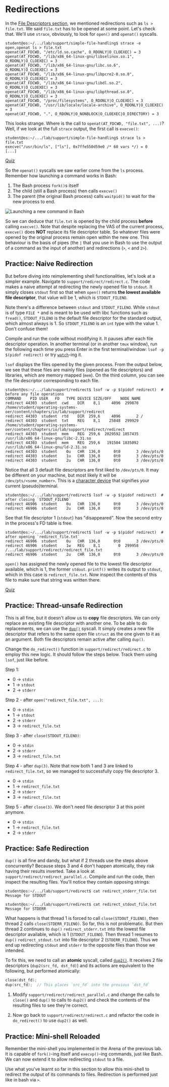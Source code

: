 # Redirections

In the [File Descriptors section](./file-descriptors.md), we mentioned redirections such as `ls > file.txt`.
We said `file.txt` has to be opened at some point.
Let's check that.
We'll use `strace`, obviously, to look for `open()` and `openat()` syscalls.

```console
student@os:~/.../lab/support/simple-file-handling$ strace -e open,openat ls > file.txt
openat(AT_FDCWD, "/etc/ld.so.cache", O_RDONLY|O_CLOEXEC) = 3
openat(AT_FDCWD, "/lib/x86_64-linux-gnu/libselinux.so.1", O_RDONLY|O_CLOEXEC) = 3
openat(AT_FDCWD, "/lib/x86_64-linux-gnu/libc.so.6", O_RDONLY|O_CLOEXEC) = 3
openat(AT_FDCWD, "/lib/x86_64-linux-gnu/libpcre2-8.so.0", O_RDONLY|O_CLOEXEC) = 3
openat(AT_FDCWD, "/lib/x86_64-linux-gnu/libdl.so.2", O_RDONLY|O_CLOEXEC) = 3
openat(AT_FDCWD, "/lib/x86_64-linux-gnu/libpthread.so.0", O_RDONLY|O_CLOEXEC) = 3
openat(AT_FDCWD, "/proc/filesystems", O_RDONLY|O_CLOEXEC) = 3
openat(AT_FDCWD, "/usr/lib/locale/locale-archive", O_RDONLY|O_CLOEXEC) = 3
openat(AT_FDCWD, ".", O_RDONLY|O_NONBLOCK|O_CLOEXEC|O_DIRECTORY) = 3
```

This looks strange.
Where is the call to `openat(AT_FDCWD, "file.txt", ...)`?
Well, if we look at the full `strace` output, the first call is `execve()`:

```console
student@os:~/.../lab/support/simple-file-handling$ strace ls > file.txt
execve("/usr/bin/ls", ["ls"], 0x7ffe550d59e0 /* 60 vars */) = 0
[...]
```

[Quiz](../quiz/execve.md)

So the `openat()` syscalls we saw earlier come from the `ls` process.
Remember how launching a command works in Bash:

1. The Bash process `fork()`s itself
1. The child (still a Bash process) then calls `execve()`
1. The parent (the original Bash process) calls `waitpid()` to wait for the new process to end.

![Launching a new command in Bash](../media/fork-exec.svg)

So we can deduce that `file.txt` is opened by the child process **before** calling `execve()`.
Note that despite replacing the VAS of the current process, `execve()` does **NOT** replace its file descriptor table.
So whatever files were opened by the original process remain open within the new one.
This behaviour is the basis of pipes (the `|` that you use in Bash to use the output of a command as the input of another) and redirections (`>`, `<` and `2>`).

## Practice: Naive Redirection

But before diving into reimplementing shell functionalities, let's look at a simpler example.
Navigate to `support/redirect/redirect.c`.
The code makes a naive attempt at redirecting the newly opened file to `stdout`.
It simply closes `stdout` first so that when `open()` returns **the lowest available file descriptor**, that value will be 1, which is `STDOUT_FILENO`.

Note there's a difference between `stdout` and `STDOUT_FILENO`.
While `stdout` is of type `FILE *` and is meant to be used with libc functions such as `fread()`, `STDOUT_FILENO` is the default file descriptor for the standard output, which almost always is 1.
So `STDOUT_FILENO` is an `int` type with the value 1.
Don't confuse them!

Compile and run the code without modifying it.
It pauses after each file descriptor operation.
In another terminal (or in another `tmux` window), run the following each time you press Enter in the first terminal/window: `lsof -p $(pidof redirect)` or try [`watch`](https://man7.org/linux/man-pages/man1/watch.1.html)-ing it.

`lsof` displays the files opened by the given process.
From the output below, we see that these files are mainly files (opened as file descriptors) and libraries, which are memory mapped (`mem`).
On the third column, you can see the file descriptor corresponding to each file.

```console
student@os:~/.../lab/support/redirect$ lsof -w -p $(pidof redirect)  # before any file operations
COMMAND    PID USER   FD   TYPE DEVICE SIZE/OFF    NODE NAME
redirect 44303  student  cwd    DIR    8,1     4096  299870 /home/student/operating-systems-oer/content/chapters/io/lab/support/redirect
redirect 44303  student  rtd    DIR  259,6     4096       2 /
redirect 44303  student  txt    REG    8,1    25848  299929 /home/student/operating-systems-oer/content/chapters/io/lab/support/redirect/redirect
redirect 44303  student  mem    REG  259,6  2029592 1857435 /usr/lib/x86_64-linux-gnu/libc-2.31.so
redirect 44303  student  mem    REG  259,6   191504 1835092 /usr/lib/x86_64-linux-gnu/ld-2.31.so
redirect 44303  student    0u   CHR  136,0      0t0       3 /dev/pts/0
redirect 44303  student    1u   CHR  136,0      0t0       3 /dev/pts/0
redirect 44303  student    2u   CHR  136,0      0t0       3 /dev/pts/0
```

Notice that all 3 default file descriptors are first liked to `/dev/pts/0`.
It may be different on your machine, but most likely it will be `/dev/pts/<some_number>`.
This is a [character device](./devices.md) that signifies your current (pseudo)terminal.

```console
student@os:~/.../lab/support/redirect$ lsof -w -p $(pidof redirect)  # after closing `STDOUT_FILENO`
redirect 46906  student    0u   CHR  136,0      0t0       3 /dev/pts/0
redirect 46906  student    2u   CHR  136,0      0t0       3 /dev/pts/0
```

See that file descriptor 1 (`stdout`) has "disappeared".
Now the second entry in the process's FD table is free.

```console
student@os:~/.../lab/support/redirect$ lsof -w -p $(pidof redirect)  # after opening `redirect_file.txt`
redirect 46906  student    0u   CHR  136,0      0t0       3 /dev/pts/0
redirect 46906  student    1w   REG    8,1        0  299958 /.../lab/support/redirect/redirect_file.txt
redirect 46906  student    2u   CHR  136,0      0t0       3 /dev/pts/0
```

`open()` has assigned the newly opened file to the lowest file descriptor available, which is 1, the former `stdout`.
`printf()` writes its output to `stdout`, which in this case is `redirect_file.txt`.
Now inspect the contents of this file to make sure that string was written there.

[Quiz](../quiz/prints-work-no-stdio.md)

## Practice: Thread-unsafe Redirection

This is all fine, but it doesn't allow us to **copy** file descriptors.
We can only replace an existing file descriptor with another one.
To be able to do replacements, we can use the [`dup()`](https://man7.org/linux/man-pages/man2/dup.2.html) syscall.
It simply creates a new file descriptor that refers to the same open file `struct` as the one given to it as an argument.
Both file descriptors remain active after calling `dup()`.

Change the `do_redirect()` function in `support/redirect/redirect.c` to employ this new logic.
It should follow the steps below.
Track them using `lsof`, just like before.

Step 1:

- 0 -> `stdin`
- 1 -> `stdout`
- 2 -> `stderr`

Step 2 - after `open("redirect_file.txt", ...)`:

- 0 -> `stdin`
- 1 -> `stdout`
- 2 -> `stderr`
- 3 -> `redirect_file.txt`

Step 3 - after `close(STDOUT_FILENO)`:

- 0 -> `stdin`
- 2 -> `stderr`
- 3 -> `redirect_file.txt`

Step 4 - after `dup(3)`.
Note that now both 1 and 3 are linked to `redirect_file.txt`, so we managed to successfully copy file descriptor 3.

- 0 -> `stdin`
- 1 -> `redirect_file.txt`
- 2 -> `stderr`
- 3 -> `redirect_file.txt`

Step 5 - after `close(3)`.
We don't need file descriptor 3 at this point anymore.

- 0 -> `stdin`
- 1 -> `redirect_file.txt`
- 2 -> `stderr`

## Practice: Safe Redirection

`dup()` is all fine and dandy, but what if 2 threads use the steps above concurrently?
Because steps 3 and 4 don't happen atomically, they risk having their results inverted.
Take a look at `support/redirect/redirect_parallel.c`.
Compile and run the code, then inspect the resulting files.
You'll notice they contain opposing strings:

```console
student@os:~/.../lab/support/redirect$ cat redirect_stderr_file.txt
Message for STDOUT

student@os:~/.../lab/support/redirect$ cat redirect_stdout_file.txt
Message for STDERR
```

What happens is that thread 1 is forced to call `close(STDOUT_FILENO)`, then thread 2 calls `close(STDERR_FILENO)`.
So far, this is not problematic.
But then thread 2 continues to `dup()` `redirect_stderr.txt` into the lowest file descriptor available, which is 1 (`STDOUT_FILENO`).
Then thread 1 resumes to `dup()` `redirect_stdout.txt` into file descriptor 2 (`STDERR_FILENO`).
Thus we end up redirecting `stdout` and `stderr` to the opposite files than those we intended.

To fix this, we need to call an **atomic** syscall, called [`dup2()`](https://man7.org/linux/man-pages/man2/dup.2.html).
It receives 2 file descriptors (`dup2(src_fd, dst_fd)`) and its actions are equivalent to the following, but performed atomically:

```c
close(dst_fd);
dup(src_fd);  // This places `src_fd` into the previous `dst_fd`
```

1. Modify `support/redirect/redirect_parallel.c` and change the calls to `close()` and `dup()` to calls to `dup2()` and check the contents of the resulting files to see they're correct.

1. Now go back to `support/redirect/redirect.c` and refactor the code in `do_redirect()` to use `dup2()` as well.

## Practice: Mini-shell Reloaded

Remember the mini-shell you implemented in the Arena of the previous lab.
It is capable of `fork()`-ing itself and `execvp()`-ing commands, just like Bash.
We can now extend it to allow redirecting `stdout` to a file.

Use what you've learnt so far in this section to allow this mini-shell to redirect the output of its commands to files.
Redirection is performed just like in bash via `>`.
